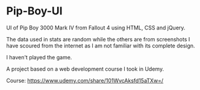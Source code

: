 # Pip-Boy-UI
UI of Pip Boy 3000 Mark IV from Fallout 4 using HTML, CSS and jQuery.

The data used in stats are random while the others are from screenshots I have scoured from the internet as I am not familiar with its complete design.

I haven't played the game.

A project based on a web development course I took in Udemy.

Course: https://www.udemy.com/share/101WvcAksfd15aTXw=/
